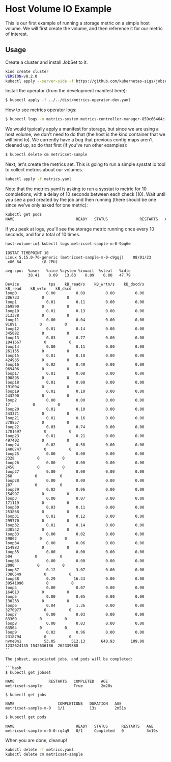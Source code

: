 # Host Volume IO Example

This is our first example of running a storage metric on a simple host volume.
We will first create the volume, and then reference it for our metric of interest.

## Usage

Create a cluster and install JobSet to it.

```bash
kind create cluster
VERSION=v0.2.0
kubectl apply --server-side -f https://github.com/kubernetes-sigs/jobset/releases/download/$VERSION/manifests.yaml
```

Install the operator (from the development manifest here):

```bash
$ kubectl apply -f ../../dist/metrics-operator-dev.yaml
```

How to see metrics operator logs:

```bash
$ kubectl logs -n metrics-system metrics-controller-manager-859c66464c-7rpbw 
```

We would typically apply a manifest for storage, but since we are using a host volume, we don't need to do that (the host is the kind container that we will bind to). We currently have a bug that previous config maps aren't cleaned up, so do that first (if you've run other examples):

```bash
$ kubectl delete cm metricset-sample
```

Next, let's create the metrics set. This is going to run a simple sysstat io tool to collect metrics about our volumes.

```bash
kubectl apply -f metrics.yaml
```

Note that the metrics.yaml is asking to run a sysstat io metric for 10 completions, with a delay of 10 seconds between each check (10). Wait until you see a pod created by the job and then running (there should be one since we've only asked for one metric):

```bash
kubectl get pods 
NAME                           READY   STATUS              RESTARTS   AGE
```

If you peek at logs, you'll see the storage metric running once every 10 seconds, and for a total of 10 times.

```bash
host-volume-io$ kubectl logs metricset-sample-m-0-9pq6w 
```
```console
IOSTAT TIMEPOINT 10
Linux 5.15.0-76-generic (metricset-sample-m-0-c9gqj)    08/01/23        _x86_64_        (8 CPU)

avg-cpu:  %user   %nice %system %iowait  %steal   %idle
          38.41    0.09   13.63    0.09    0.00   47.79

Device             tps    kB_read/s    kB_wrtn/s    kB_dscd/s    kB_read    kB_wrtn    kB_dscd
loop0             0.00         0.09         0.00         0.00     206733          0          0
loop1             0.01         0.11         0.00         0.00     269890          0          0
loop10            0.01         0.13         0.00         0.00     313378          0          0
loop11            0.00         0.04         0.00         0.00      91891          0          0
loop12            0.01         0.14         0.00         0.00     345082          0          0
loop13            0.03         0.77         0.00         0.00    1841667          0          0
loop14            0.00         0.11         0.00         0.00     261155          0          0
loop15            0.01         0.18         0.00         0.00     424935          0          0
loop16            0.02         0.40         0.00         0.00     969406          0          0
loop17            0.01         0.08         0.00         0.00     190895          0          0
loop18            0.01         0.08         0.00         0.00     191004          0          0
loop19            0.01         0.10         0.00         0.00     243290          0          0
loop2             0.00         0.00         0.00         0.00         17          0          0
loop20            0.01         0.10         0.00         0.00     243371          0          0
loop21            0.01         0.16         0.00         0.00     378857          0          0
loop22            0.03         0.74         0.00         0.00    1781497          0          0
loop23            0.01         0.21         0.00         0.00     497402          0          0
loop24            0.02         0.58         0.00         0.00    1400747          0          0
loop25            0.00         0.00         0.00         0.00       2328          0          0
loop26            0.00         0.00         0.00         0.00       2458          0          0
loop27            0.00         0.00         0.00         0.00        268          0          0
loop28            0.00         0.00         0.00         0.00        187          0          0
loop29            0.02         0.06         0.00         0.00     154997          0          0
loop3             0.00         0.07         0.00         0.00     171119          0          0
loop30            0.03         0.11         0.00         0.00     253868          0          0
loop31            0.01         0.12         0.00         0.00     299770          0          0
loop32            0.01         0.14         0.00         0.00     330542          0          0
loop33            0.00         0.02         0.00         0.00      59062          0          0
loop34            0.00         0.06         0.00         0.00     154983          0          0
loop35            0.00         0.00         0.00         0.00        504          0          0
loop36            0.00         0.00         0.00         0.00       2090          0          0
loop37            0.12         3.07         0.00         0.00    7380549          0          0
loop38            0.29        16.43         0.00         0.00   39541096          0          0
loop4             0.00         0.07         0.00         0.00     164613          0          0
loop5             0.00         0.05         0.00         0.00     130233          0          0
loop6             0.04         1.36         0.00         0.00    3270977          0          0
loop7             0.00         0.03         0.00         0.00      63369          0          0
loop8             0.00         0.03         0.00         0.00      63564          0          0
loop9             0.02         0.96         0.00         0.00    2318794          0          0
nvme0n1          53.05       512.13       640.93       109.00 1232624135 1542636186  262339888
``

The jobset, associated jobs, and pods will be completed:

```bash
$ kubectl get jobset
```
```console
NAME               RESTARTS   COMPLETED   AGE
metricset-sample              True        2m28s
```
```bash
$ kubectl get jobs
```
```console
NAME                   COMPLETIONS   DURATION   AGE
metricset-sample-m-0   1/1           13s        2m51s
```
```bash
$ kubectl get pods
```
```console
NAME                           READY   STATUS      RESTARTS   AGE
metricset-sample-m-0-0-rq4q9   0/1     Completed   0          3m19s
```

When you are done, cleanup!

```bash
kubectl delete -f metrics.yaml
kubectl delete cm metricset-sample
```